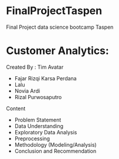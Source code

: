 # FinalProjectTaspen

Final Project data science bootcamp Taspen

# Customer Analytics: 
Created By : Tim Avatar
- Fajar Rizqi Karsa Perdana
- Lalu 
- Novia Ardi
- Rizal Purwosaputro

Content
- Problem Statement
- Data Understanding
- Exploratory Data Analysis
- Preprocessing
- Methodology (Modeling/Analysis)
- Conclusion and Recommendation